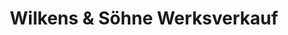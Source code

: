 ---
title: "Wilkens & Söhne Werksverkauf"
url: /bremen/wilkens-und-soehne-werksverkauf/
shop: Andenken
---
